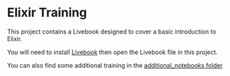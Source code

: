 # Elixir Training

This project contains a Livebook designed to cover a basic introduction to Elixir.

You will need to install [Livebook](https://github.com/livebook-dev/livebook) then open the Livebook file in this project.

You can also find some additional training in the [additional_notebooks folder](/additional_notebooks)

